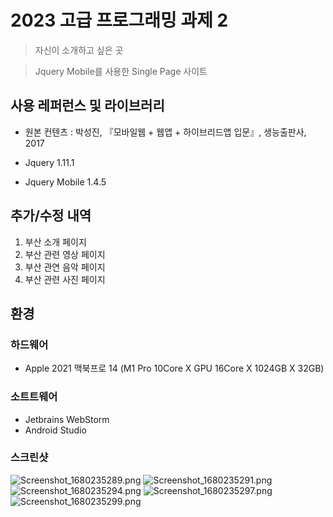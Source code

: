 # 2023 고급 프로그래밍 과제 2
> 자신이 소개하고 싶은 곳

> Jquery Mobile를 사용한 Single Page 사이트

## 사용 레퍼런스 및 라이브러리
* 원본 컨텐츠 : 박성진, 『모바일웹 + 웹앱 + 하이브리드앱 입문』, 생능출판사, 2017

* Jquery 1.11.1

* Jquery Mobile 1.4.5

## 추가/수정 내역
1. 부산 소개 페이지
2. 부산 관련 영상 페이지
3. 부산 관연 음악 페이지
4. 부산 관련 사진 페이지

## 환경
### 하드웨어
* Apple 2021 맥북프로 14 (M1 Pro 10Core X GPU 16Core X 1024GB X 32GB)

### 소트트웨어
* Jetbrains WebStorm
* Android Studio

### 스크린샷
![Screenshot_1680235289.png](assets/Screenshot_1680235289.png)
![Screenshot_1680235291.png](assets/Screenshot_1680235291.png)
![Screenshot_1680235294.png](assets/Screenshot_1680235294.png)
![Screenshot_1680235297.png](assets/Screenshot_1680235297.png)
![Screenshot_1680235299.png](assets/Screenshot_1680235299.png)